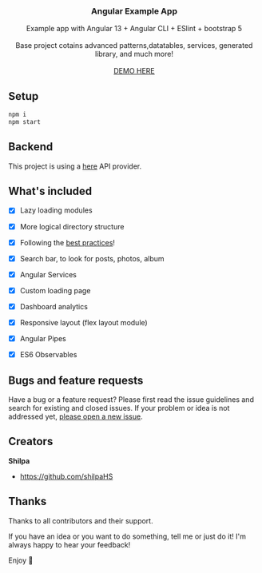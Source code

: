 <p align="center">
  <h3 align="center">Angular Example App</h3>

  <p align="center">
    Example app with Angular 13 + Angular CLI + ESlint + bootstrap 5
    <br>
    <br>
    Base project cotains advanced patterns,datatables, services, generated library, and much more!
    <br>
    <br>
    <a href="https://mockup-859bb.web.app/">DEMO HERE</a>
  </p>
</p>

## Setup

```bash
npm i
npm start
```

## Backend

This project is using a [here](https://jsonplaceholder.typicode.com/) API provider.

## What's included

- [x] Lazy loading modules
- [x] More logical directory structure
- [x] Following the [best practices](https://angular.io/guide/styleguide)!
- [x] Search bar, to look for posts, photos, album
- [x] Angular Services
- [x] Custom loading page
- [x] Dashboard analytics
- [x] Responsive layout (flex layout module)
- [x] Angular Pipes
- [x] ES6  Observables


## Bugs and feature requests

Have a bug or a feature request? Please first read the issue guidelines
and search for existing and closed issues. If your problem or idea is not addressed yet,
[please open a new issue](https://github.com/shilpaHS/mockup/issues/new).

## Creators

**Shilpa**

- <https://github.com/shilpaHS>

## Thanks

Thanks to all contributors and their support.

If you have an idea or you want to do something, tell me or just do it! I'm always happy to hear
your feedback!

Enjoy :metal:
